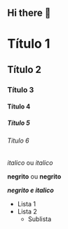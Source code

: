 ## Hi there 👋
<!--Cabeçalhos-->

# Título 1
## Título 2
### Título 3
#### Título 4
##### Título 5
###### Título 6

*italico* ou _italico_

**negrito** ou __negrito__

___negrito e italico___

- Lista 1
- Lista 2
  - Sublista

<!--
**diogomota5/diogomota5** is a ✨ _special_ ✨ repository because its `README.md` (this file) appears on your GitHub profile.

Here are some ideas to get you started:

- 🔭 I’m currently working on ...
- 🌱 I’m currently learning ...
- 👯 I’m looking to collaborate on ...
- 🤔 I’m looking for help with ...
- 💬 Ask me about ...
- 📫 How to reach me: ...
- 😄 Pronouns: ...
- ⚡ Fun fact: ...
-->
